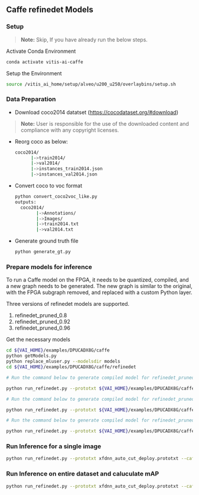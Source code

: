 ## Caffe refinedet Models

### Setup
> **Note:** Skip, If you have already run the below steps.

  Activate Conda Environment
  ```sh
  conda activate vitis-ai-caffe
  ```

  Setup the Environment

  ```sh
  source /vitis_ai_home/setup/alveo/u200_u250/overlaybins/setup.sh
  ```

### Data Preparation

- Download coco2014 datatset (https://cocodataset.org/#download)
> **Note:** User is responsible for the use of the downloaded content and compliance with any copyright licenses.
- Reorg coco as below:
  ```sh
  coco2014/
        |->train2014/
        |->val2014/
        |->instances_train2014.json
        |->instances_val2014.json
  ```
- Convert coco to voc format
  ```sh
  python convert_coco2voc_like.py
  outputs:
    coco2014/
          |->Annotations/
          |->Images/
          |->train2014.txt
          |->val2014.txt
  ```
- Generate ground truth file
  ```sh
  python generate_gt.py
  ```


### Prepare models for inference

To run a Caffe model on the FPGA, it needs to be quantized, compiled, and a new graph needs to be generated. The new graph is similar to the original, with the FPGA subgraph removed, and replaced with a custom Python layer.

Three versions of refinedet models are supported.
1. refinedet_pruned_0.8
2. refinedet_pruned_0.92
3. refinedet_pruned_0.96

Get the necessary models
  ```sh
  cd ${VAI_HOME}/examples/DPUCADX8G/caffe
  python getModels.py
  python replace_mluser.py --modelsdir models
  cd ${VAI_HOME}/examples/DPUCADX8G/caffe/refinedet
  ```

```sh
# Run the command below to generate compiled model for refinedet_pruned_0.8

python run_refinedet.py --prototxt ${VAI_HOME}/examples/DPUCADX8G/caffe/models/refinedet_pruned_0.8/trainval.prototxt --caffemodel ${VAI_HOME}/examples/DPUCADX8G/caffe/models/refinedet_pruned_0.8/trainval.caffemodel --prepare

```

```sh
# Run the command below to generate compiled model for refinedet_pruned_0.92

python run_refinedet.py --prototxt ${VAI_HOME}/examples/DPUCADX8G/caffe/models/refinedet_pruned_0.92/trainval.prototxt --caffemodel ${VAI_HOME}/examples/DPUCADX8G/caffe/models/refinedet_pruned_0.92/trainval.caffemodel --prepare

```

```sh
# Run the command below to generate compiled model for refinedet_pruned_0.96

python run_refinedet.py --prototxt ${VAI_HOME}/examples/DPUCADX8G/caffe/models/refinedet_pruned_0.96/trainval.prototxt --caffemodel ${VAI_HOME}/examples/DPUCADX8G/caffe/models/refinedet_pruned_0.96/trainval.caffemodel --prepare
```

### Run Inference for a single image
```sh
python run_refinedet.py --prototxt xfdnn_auto_cut_deploy.prototxt --caffemodel quantize_results/deploy.caffemodel --labelmap_file labelmap.prototxt --image <img_path>
```

### Run Inference on entire dataset and caluculate mAP
```sh
python run_refinedet.py --prototxt xfdnn_auto_cut_deploy.prototxt --caffemodel quantize_results/deploy.caffemodel --labelmap_file labelmap.prototxt --test_image_root ./coco2014/Images/ --image_list_file ./coco2014/val2014.txt --gt_file gt_file.txt --validate
```
